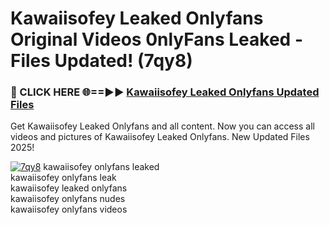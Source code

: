 # Kawaiisofey Leaked Onlyfans Original Videos 0nlyFans Leaked - Files Updated! (7qy8)

<h3>🔴 CLICK HERE 🌐==►► <a href="https://tinyurl.com/2wckxsce" rel="nofollow">Kawaiisofey Leaked Onlyfans Updated Files</a></h3>

Get Kawaiisofey Leaked Onlyfans and all content. Now you can access all videos and pictures of Kawaiisofey Leaked Onlyfans. New Updated Files 2025!

[![7qy8](https://i.imgur.com/AFduVYN.gif)](https://tinyurl.com/2wckxsce)
kawaiisofey onlyfans leaked<br>
kawaiisofey onlyfans leak<br>
kawaiisofey leaked onlyfans<br>
kawaiisofey onlyfans nudes<br>
kawaiisofey onlyfans videos